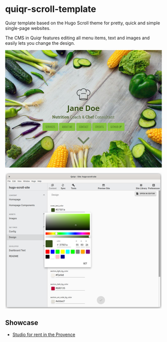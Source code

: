 # quiqr-scroll-template

Quiqr template based on the Hugo Scroll theme for pretty, quick and simple single-page websites.

The CMS in Quiqr features editing all menu items, text and images and easily lets you change the design.

![](./quiqr/etalage/screenshots/quiqr-generated-screenshot.jpg)

![](./quiqr/etalage/screenshots/screenshot2.png)

## Showcase

- [Studio for rent in the Provence](https://lincel.com)
